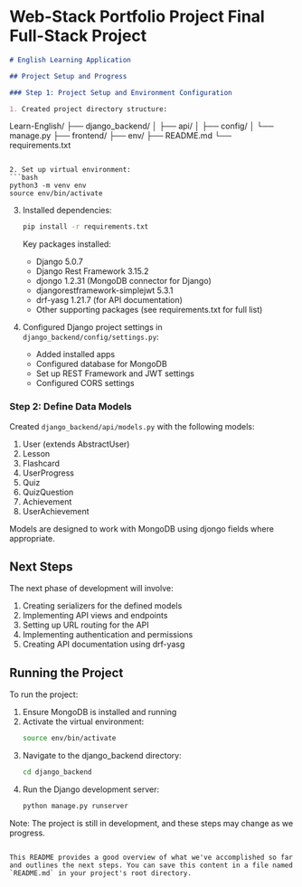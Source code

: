 # Web-Stack Portfolio Project Final Full-Stack Project

```markdown
# English Learning Application

## Project Setup and Progress

### Step 1: Project Setup and Environment Configuration

1. Created project directory structure:
   ```
   Learn-English/
   ├── django_backend/
   │   ├── api/
   │   ├── config/
   │   └── manage.py
   ├── frontend/
   ├── env/
   ├── README.md
   └── requirements.txt
   ```

2. Set up virtual environment:
   ```bash
   python3 -m venv env
   source env/bin/activate
   ```

3. Installed dependencies:
   ```bash
   pip install -r requirements.txt
   ```

   Key packages installed:
   - Django 5.0.7
   - Django Rest Framework 3.15.2
   - djongo 1.2.31 (MongoDB connector for Django)
   - djangorestframework-simplejwt 5.3.1
   - drf-yasg 1.21.7 (for API documentation)
   - Other supporting packages (see requirements.txt for full list)

4. Configured Django project settings in `django_backend/config/settings.py`:
   - Added installed apps
   - Configured database for MongoDB
   - Set up REST Framework and JWT settings
   - Configured CORS settings

### Step 2: Define Data Models

Created `django_backend/api/models.py` with the following models:

1. User (extends AbstractUser)
2. Lesson
3. Flashcard
4. UserProgress
5. Quiz
6. QuizQuestion
7. Achievement
8. UserAchievement

Models are designed to work with MongoDB using djongo fields where appropriate.

## Next Steps

The next phase of development will involve:

1. Creating serializers for the defined models
2. Implementing API views and endpoints
3. Setting up URL routing for the API
4. Implementing authentication and permissions
5. Creating API documentation using drf-yasg

## Running the Project

To run the project:

1. Ensure MongoDB is installed and running
2. Activate the virtual environment:
   ```bash
   source env/bin/activate
   ```
3. Navigate to the django_backend directory:
   ```bash
   cd django_backend
   ```
4. Run the Django development server:
   ```bash
   python manage.py runserver
   ```

Note: The project is still in development, and these steps may change as we progress.

```

This README provides a good overview of what we've accomplished so far and outlines the next steps. You can save this content in a file named `README.md` in your project's root directory. 

